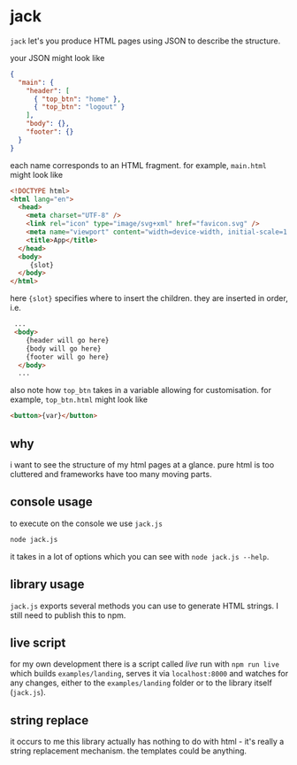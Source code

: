 # jack

`jack` let's you produce HTML pages using JSON to describe the structure.

your JSON might look like

```json
{
  "main": {
    "header": [
      { "top_btn": "home" },
      { "top_btn": "logout" }
    ],
    "body": {},
    "footer": {}
  }
}
```

each name corresponds to an HTML
fragment. for example, `main.html` might look like

```html
<!DOCTYPE html>
<html lang="en">
  <head>
    <meta charset="UTF-8" />
    <link rel="icon" type="image/svg+xml" href="favicon.svg" />
    <meta name="viewport" content="width=device-width, initial-scale=1.0" />
    <title>App</title>
  </head>
  <body>
     {slot}
  </body>
</html>
```

here `{slot}` specifies where to insert the
children.
they are inserted in order, i.e.

```html
 ...
 <body>
    {header will go here}
    {body will go here}
    {footer will go here}
  </body>
  ...
```

also note how `top_btn` takes in a variable allowing for
customisation. for example, `top_btn.html` might look like

```html
<button>{var}</button>
```

## why

i want to see the structure
of my html pages at a glance. pure html is too
cluttered and frameworks have too many moving parts.

## console usage

to execute on the console we use `jack.js`

```sh
node jack.js
```

it takes in a lot of options which you can see with `node jack.js --help`.

## library usage

`jack.js` exports several methods you can use to generate
HTML strings. I still need to publish this to npm.

## live script

for my own development there is a script called _live_ run with
`npm run live` which builds `examples/landing`, serves it via
`localhost:8000` and watches for any changes, either to the
`examples/landing` folder or to the library itself (`jack.js`).

## string replace

it occurs to me this library actually has nothing to do with
html - it's really a string replacement mechanism. the templates
could be anything.
